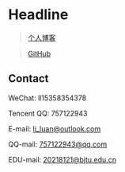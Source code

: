 # Headline

> [个人博客](https://skalate.github.io/)


> [GitHub](https://github.com/Skalate)




## Contact

WeChat: ll15358354378

Tencent QQ: 757122943

E-mail: li_luan@outlook.com

QQ-mail: 757122943@qq.com

EDU-mail: 20218121@bjtu.edu.cn




